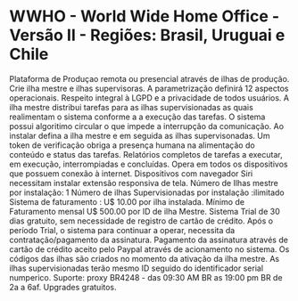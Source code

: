 # WWHO - World Wide Home Office - Versão II - Regiões: Brasil, Uruguai e Chile 
Plataforma de Produçao remota ou presencial através de ilhas de produção.
Crie ilha mestre e ilhas supervisoras. 
A parametrização definirá 12 aspectos operacionais.
Respeito integral à LGPD e a privacidade de todos usuários.
A ilha mestre distribui tarefas para as ilhas supervisionadas as quais realimentam o sistema conforme a a execução das tarefas.
O sistema possui algoritimo circular o que impede a interrupção da comunicação.
Ao instalar defina a ilha mestre e em seguida as ilhas supervisonadas.
Um token de verificação obriga a presença humana na alimentação do conteúdo e status das tarefas.
Relatórios completos de tarefas a executar, em execução, interrompiadas e concluídas.
Opera em todos os dispositivos que possuem conexão à internet.
Dispositivos com navegador Siri necessitam instalar extensão responsiva de tela.
Número de Ilhas mestre por instalação: 1
Número de ilhas Supervisionadas por instalação :ilimitado
Sistema de faturamento : U$ 10.00 por ilha instalada. Mínimo de Faturamento mensal U$ 500.00 por ID de ilha Mestre.
Sistema Trial de 30 dias gratuito, sem necessidade de registro de cartão de crédito.
Após o período Trial, o sistema para continuar a operar, necessita da contratação/pagamento da assinatura.
Pagamento da assinatura através de cartão de crédito aceito pelo Paypal através de acionamento no sistema.
Os códigos das ilhas são criados no momento da ativação da ilha mestre.
As ilhas supervisionadas terão mesmo ID seguido do identificador serial numperico.
Suporte: proxy BR4248 - das 09:30 AM BR as 19:00 pm BR de 2a a 6af.
Upgrades gratuitos.
